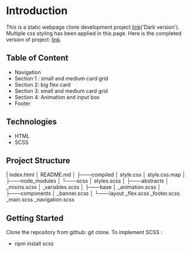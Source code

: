 # Introduction

This is a static webpage clone development project [link](https://preview.themeforest.net/item/maido-multipurpose-ghost-blog-theme/full_screen_preview/24837109?_ga=2.259990478.570486835.1654146705-2133876429.1654146705)('Dark version'). Multiple css styling has been applied in this page. Here is the completed version of project: [link](https://lambent-maamoul-607dbb.netlify.app/).

## Table of Content

- Navigation
- Section 1 : small and medium card grid
- Section 2: big flex card
- Section 3: small and medium card grid
- Section 4: Animation and input box
- Footer

## Technologies

- HTML
- SCSS

## Project Structure

| index.html
│ README.md
│
├───compiled
│ style.css
│ style.css.map
│
├───node_modules
│
└───scss
│ styles.scss
│
├───abstracts
│ \_mixins.scss
│ \_variables.scss
│
├───base
│ \_animation.scss
│  
 ├───components
│ \_banner.scss
│
└───layout
\_flex.scss
\_footer.scss
\_main.scss
\_navigation.scss

## Getting Started

Clone the repository from github: git clone.
To implement SCSS :

- npm install scss
